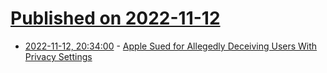 # [Published on 2022-11-12](index.md)

* [2022-11-12, 20:34:00](https://mobile.slashdot.org/story/22/11/12/0721214/apple-sued-for-allegedly-deceiving-users-with-privacy-settings?utm_source=rss1.0mainlinkanon&utm_medium=feed) - [Apple Sued for Allegedly Deceiving Users With Privacy Settings](https://mobile.slashdot.org/story/22/11/12/0721214/apple-sued-for-allegedly-deceiving-users-with-privacy-settings?utm_source=rss1.0mainlinkanon&utm_medium=feed)
